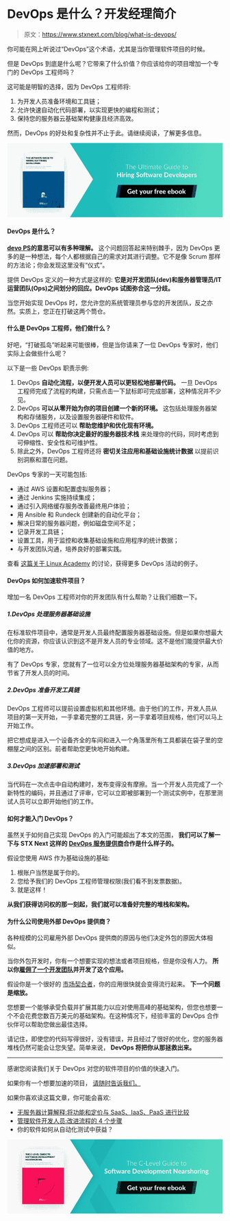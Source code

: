 # DevOps 是什么？开发经理简介

> 原文：<https://www.stxnext.com/blog/what-is-devops/>

 你可能在网上听说过“DevOps”这个术语，尤其是当你管理软件项目的时候。

但是 DevOps 到底是什么呢？它带来了什么价值？你应该给你的项目增加一个专门的 DevOps 工程师吗？

这可能是明智的选择，因为 DevOps 工程师将:

1.  为开发人员准备环境和工具链；
2.  允许快速自动化代码部署，以实现更快的编程和测试；
3.  保持您的服务器云基础架构健康且经济高效。

然而，DevOps 的好处和复杂性并不止于此。请继续阅读，了解更多信息。

[![Get your free ebook](img/f176a707ce30af93ba4f69770275e245.png)](https://cta-redirect.hubspot.com/cta/redirect/4542168/54015681-2749-424f-b7e5-305774e82f3a) 

#### DevOps 是什么？

**[devo PS](https://stxnext.com/services/devops/)的意思可以有多种理解。** 这个问题回答起来特别棘手，因为 DevOps 更多的是一种想法，每个人都根据自己的需求对其进行调整。它不是像 Scrum 那样的方法论；你会发现这里没有“仪式”。

提供 DevOps 定义的一种方式是这样的: **它是对开发团队(dev)和服务器管理员/IT 运营团队(Ops)之间划分的回应。DevOps 试图弥合这一分歧。**

当您开始实现 DevOps 时，您允许您的系统管理员参与您的开发团队，反之亦然。实质上，您正在打破这两个筒仓。

#### 什么是 DevOps 工程师，他们做什么？

好吧，“打破孤岛”听起来可能很棒，但是当你请来了一位 DevOps 专家时，他们实际上会做些什么呢？

以下是一些 DevOps 职责示例:

1.  DevOps **自动化流程，以便开发人员可以更轻松地部署代码。** 一旦 DevOps 工程师完成了流程的构建，只需点击一下鼠标即可完成部署，这种情况并不少见。
2.  DevOps **可以从零开始为你的项目创建一个新的环境。** 这包括处理服务器架构和存储服务，以及设置服务器硬件和软件。
3.  DevOps 工程师还可以  **帮助您维护和优化现有环境。**
4.  DevOps 可以  **帮助你决定最好的服务器技术栈** 来处理你的代码，同时考虑到可伸缩性、安全性和可维护性。
5.  除此之外，DevOps 工程师还将  **密切关注应用和基础设施统计数据** 以提前识别洞察和潜在问题。

DevOps 专家的一天可能包括:

*   通过 AWS 设置和配置虚拟服务器；
*   通过 Jenkins 实施持续集成；
*   通过引入网络缓存服务改善最终用户体验；
*   用 Ansible 和 Rundeck 创建新的自动化平台；
*   解决日常的服务器问题，例如磁盘空间不足；
*   记录开发工具链；
*   设置工具，用于监控和收集基础设施和应用程序的统计数据；
*   与开发团队沟通，培养良好的部署实践。

查看  [这篇关于 Linux Academy](https://linuxacademy.com/community/posts/show/topic/9962-can-devops-engineer-explain-to-me-of-your-day-to-day-role-in-depth) 的讨论，获得更多 DevOps 活动的例子。

#### DevOps 如何加速软件项目？

增加一名 DevOps 工程师对你的开发团队有什么帮助？让我们细数一下。

##### 1.DevOps 处理服务器基础设施

在标准软件项目中，通常是开发人员最终配置服务器基础设施。但是如果你想最大化你的资源，你应该认识到这不是开发人员的专业领域。这不是他们能提供最大价值的地方。

有了 DevOps 专家，您就有了一位可以全方位处理服务器基础架构的专家，从而节省了开发人员的时间。

##### 2.DevOps 准备开发工具链

DevOps 工程师可以提前设置虚拟机和其他环境。由于他们的工作，开发人员从项目的第一天开始，一手拿着完整的工具链，另一手拿着项目规格，他们可以马上开始工作。

把它想成是进入一个设备齐全的车间和进入一个角落里所有工具都装在袋子里的空棚屋之间的区别。前者帮助您更快地开始构建。

##### 3.DevOps 加速部署和测试

当代码在一次点击中自动构建时，发布变得没有摩擦。当一个开发人员完成了一个新特性的编码，并且通过了评审，它可以立即被部署到一个测试实例中，在那里测试人员可以立即开始他们的工作。

#### 如何才能入门 DevOps？

虽然关于如何自己实现 DevOps 的入门可能超出了本文的范围，  **我们可以了解一下与 STX Next 这样的 [DevOps 服务提供商](https://stxnext.com/services/devops/)合作是什么样子的。**

假设您使用 AWS 作为基础设施的基础:

1.  根账户当然是属于你的。
2.  您给予我们的 DevOps 工程师管理权限(我们看不到发票数据)。
3.  就是这样！

**从我们获得访问权的那一刻起，我们就可以准备好完整的堆栈和架构。**

#### 为什么公司使用外部 DevOps 提供商？

各种规模的公司雇用外部 DevOps 提供商的原因与他们决定外包的原因大体相似。

当你外包开发时，你有一个想要实现的想法或者项目规格，但是你没有人力。  **所以你[雇佣了一个开发团队](https://stxnext.com/services/python-development/)并开发了这个应用。**

假设你是一个很好的  [市场契合者](https://stxnext.com/ebooks/what-is-python-used-for/)，你的应用很快就会变得流行起来。 **下一个问题是缩放。**

您想要一个能够承受负载并扩展其能力以应对使用高峰的基础架构，但您也想要一个不会花费您数百万美元的基础架构。在这种情况下，经验丰富的 DevOps 合作伙伴可以帮助您做出最佳选择。

请记住，即使您的代码写得很好，没有错误，并且经过了很好的优化，您的服务器堆栈仍然可能会让您失望。简单来说，  **DevOps 将把你从那拯救出来。**

* * *

感谢您阅读我们关于 DevOps 对您的软件项目的价值的快速入门。

如果你有一个想要加速的项目，  [请随时告诉我们。](https://stxnext.com/contact-us/)

如果你喜欢读这篇文章，你可能会喜欢:

*   [无服务器计算解释:将功能和定价与 SaaS、IaaS、PaaS 进行比较](/stx-new-blog/serverless-computing-explained-comparing-features-and-pricing-saas-iaas-paas/)
*   [管理软件开发人员:改进流程的 4 个步骤](/stx-new-blog/managing-software-developers-4-steps-improve-your-process/)
*   你的软件如何从自动化测试中获益？

[![Get your free ebook](img/9115af701c78dd8154ef102338d8b8d3.png)](https://cta-redirect.hubspot.com/cta/redirect/4542168/d9b230cf-e408-4a04-9e19-94ad3f756ebc)